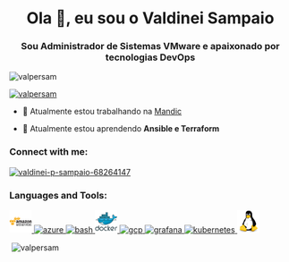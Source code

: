 <h1 align="center">Ola 👋, eu sou o Valdinei Sampaio</h1>
<h3 align="center">Sou Administrador de Sistemas VMware e apaixonado por tecnologias DevOps</h3>

<p align="left"> <img src="https://komarev.com/ghpvc/?username=valpersam&label=Profile%20views&color=0e75b6&style=flat" alt="valpersam" /> </p>

<p align="left"> <a href="https://github.com/ryo-ma/github-profile-trophy"><img src="https://github-profile-trophy.vercel.app/?username=valpersam" alt="valpersam" /></a> </p>

- 🔭 Atualmente estou trabalhando na [Mandic](https://www.linkedin.com/company/mandic/mycompany/)

- 🌱 Atualmente estou aprendendo **Ansible e Terraform**

<h3 align="left">Connect with me:</h3>
<p align="left">
<a href="https://linkedin.com/in/valdinei-p-sampaio-68264147" target="blank"><img align="center" src="https://cdn.jsdelivr.net/npm/simple-icons@3.0.1/icons/linkedin.svg" alt="valdinei-p-sampaio-68264147" height="30" width="40" /></a>
</p>

<h3 align="left">Languages and Tools:</h3>
<p align="left"> <a href="https://aws.amazon.com" target="_blank"> <img src="https://raw.githubusercontent.com/devicons/devicon/master/icons/amazonwebservices/amazonwebservices-original-wordmark.svg" alt="aws" width="40" height="40"/> </a> <a href="https://azure.microsoft.com/en-in/" target="_blank"> <img src="https://www.vectorlogo.zone/logos/microsoft_azure/microsoft_azure-icon.svg" alt="azure" width="40" height="40"/> </a> <a href="https://www.gnu.org/software/bash/" target="_blank"> <img src="https://www.vectorlogo.zone/logos/gnu_bash/gnu_bash-icon.svg" alt="bash" width="40" height="40"/> </a> <a href="https://www.docker.com/" target="_blank"> <img src="https://raw.githubusercontent.com/devicons/devicon/master/icons/docker/docker-original-wordmark.svg" alt="docker" width="40" height="40"/> </a> <a href="https://cloud.google.com" target="_blank"> <img src="https://www.vectorlogo.zone/logos/google_cloud/google_cloud-icon.svg" alt="gcp" width="40" height="40"/> </a> <a href="https://grafana.com" target="_blank"> <img src="https://www.vectorlogo.zone/logos/grafana/grafana-icon.svg" alt="grafana" width="40" height="40"/> </a> <a href="https://kubernetes.io" target="_blank"> <img src="https://www.vectorlogo.zone/logos/kubernetes/kubernetes-icon.svg" alt="kubernetes" width="40" height="40"/> </a> <a href="https://www.linux.org/" target="_blank"> <img src="https://raw.githubusercontent.com/devicons/devicon/master/icons/linux/linux-original.svg" alt="linux" width="40" height="40"/> </a> </p>

<p>&nbsp;<img align="center" src="https://github-readme-stats.vercel.app/api?username=valpersam&show_icons=true&locale=en" alt="valpersam" /></p>


